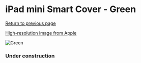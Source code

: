 # iPad mini Smart Cover - Green

[Return to previous page](/ipad_mini)

[High-resolution image from Apple](https://store.storeimages.cdn-apple.com/8756/as-images.apple.com/is/MF062?wid=4500&hei=4500&fmt=png)

<div style="width: 384px"><img src="/everypreview/MF062.png" alt="Green"></div>

### Under construction
